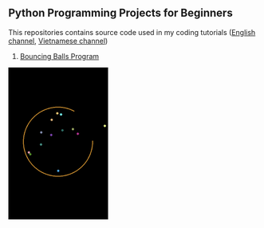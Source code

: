 ## Python Programming Projects for Beginners

This repositories contains source code used in my coding tutorials ([English channel](https://youtube.com/@laiprogramming), [Vietnamese channel](https://youtube.com/dunglailaptrinh))

1. [Bouncing Balls Program](https://github.com/laiprogramming/laiprogramming/tree/main/bouncing_balls)

<img src="bouncing_balls/screenshot.png" alt="Bouncing Balls Program Screenshot" width="200"/>
